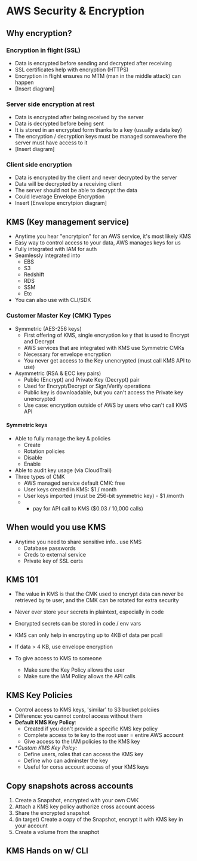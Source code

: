 # AWS Security & Encryption

## Why encryption?

### Encryption in flight (SSL)

- Data is encrypted before sending and decrypted after receiving
- SSL certificates help with encryption (HTTPS)
- Encryption in flight ensures no MTM (man in the middle attack) can happen
- [Insert diagram]

### Server side encryption at rest

- Data is encrypted after being received by the server
- Data is decrypted before being sent
- It is stored in an encrypted form thanks to a key (usually a data key)
- The encryption / decryption keys must be managed somwewhere the server must have access to it
- [Insert diagram]

### Client side encryption

- Data is encrypted by the client and never decrypted by the server
- Data will be decrypted by a receiving client
- The server should not be able to decrypt the data
- Could leverage Envelope Encryption
- Insert [Envelope encrytpion diagram]

## KMS (Key management service)

- Anytime you hear "encrytpion" for an AWS service, it's most likely KMS
- Easy way to control access to your data, AWS manages keys for us
- Fully integrated with IAM for auth
- Seamlessly integrated into
   - EBS
   - S3
   - Redshift
   - RDS
   - SSM
   - Etc
- You can also use with CLI/SDK

### Customer Master Key (CMK) Types
 
- Symmetric (AES-256 keys)
  - First offering of KMS, single encryption ke y that is used to Encrypt and Decrypt
  - AWS services that are integrated with KMS use Symmetric CMKs
  - Necessary for envelope encryption
  - You never get access to the Key unencrypted (must call KMS API to use)
- Asymmetric (RSA & ECC key pairs)
  - Public (Encrypt) and Private Key (Decrypt) pair
  - Used for Encrypt/Decrypt or Sign/Verify operations
  - Public key is downloadable, but you can't access the Private key unencrypted
  - Use case: encryption outside of AWS by users who can't call KMS API

#### Symmetric keys

- Able to fully manage the key & policies
  - Create
  - Rotation policies
  - Disable 
  - Enable
- Able to audit key usage (via CloudTrail)
- Three types of CMK
  - AWS managed service default CMK: free
  - User keys created in KMS: $1 / month
  - User keys imported (must be 256-bit symmetric key) - $1 /month
  - + pay for API call to KMS ($0.03 / 10,000 calls)

## When would you use KMS

- Anytime you need to share sensitive info.. use KMS
  - Database passwords
  - Creds to external service
  - Private key of SSL certs

## KMS 101

- The value in KMS is that the CMK used to encrypt data can never be retrieved by te user, and the CMK can be rotated for extra security
- Never ever store your secrets in plaintext, especially in code
- Encrypted secrets can be stored in code / env vars
- KMS can only help in encrpyting up to 4KB of data per pcall
- If data > 4 KB, use envelope encryption

- To give access to KMS to someone
  - Make sure the Key Policy allows the user
  - Make sure the IAM Policy allows the API calls

## KMS Key Policies

- Control access to KMS keys, 'similar' to S3 bucket polciies
- Difference:  you cannot control access without them
- **Default KMS Key Policy**:
  - Created if you don't provide a specific KMS key policy
  - Complete access to te key to the root user = entire AWS account
  - Give access to the IAM policies to the KMS key
- **Custom KMS Key Polcy:*
  - Define users, roles that can access the KMS key
  - Define who can adminster the key
  - Useful for corss account access of your KMS keys

## Copy snapshots across accounts

1. Create a Snapshot, encrypted with your own CMK
2. Attach a KMS key policy authorize cross account access
3. Share the encrypted snapshot
4. (in target) Create a copy of the Snapshot, encrypt it with KMS key in your account
5. Create a volume from the snaphot

## KMS Hands on w/ CLI

 
